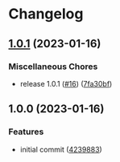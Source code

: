 # Changelog

## [1.0.1](https://github.com/johnnyrockets/terraform-modules/compare/v1.0.0...v1.0.1) (2023-01-16)


### Miscellaneous Chores

* release 1.0.1 ([#16](https://github.com/johnnyrockets/terraform-modules/issues/16)) ([7fa30bf](https://github.com/johnnyrockets/terraform-modules/commit/7fa30bf9168d123d96c36b9ef285a5d20e4313bb))

## 1.0.0 (2023-01-16)


### Features

* initial commit ([4239883](https://github.com/johnnyrockets/terraform-modules/commit/42398833a00b6c39e87d607db9a2a5566fb9af46))
